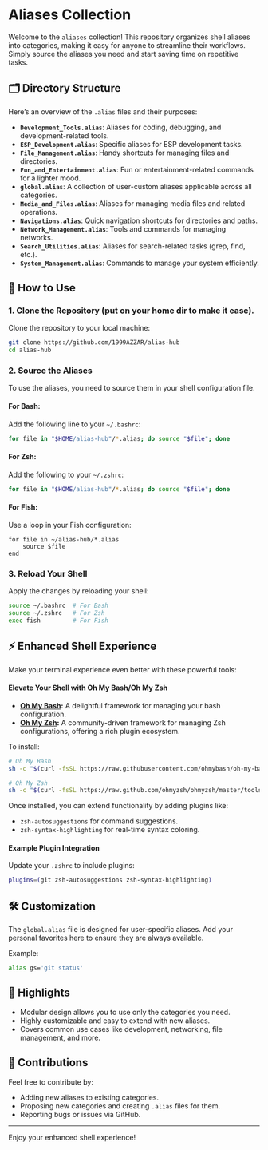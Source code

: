# Aliases Collection

Welcome to the `aliases` collection! This repository organizes shell aliases into categories, making it easy for anyone to streamline their workflows. Simply source the aliases you need and start saving time on repetitive tasks.

## 🗂 Directory Structure

Here’s an overview of the `.alias` files and their purposes:

- **`Development_Tools.alias`**: Aliases for coding, debugging, and development-related tools.
- **`ESP_Development.alias`**: Specific aliases for ESP development tasks.
- **`File_Management.alias`**: Handy shortcuts for managing files and directories.
- **`Fun_and_Entertainment.alias`**: Fun or entertainment-related commands for a lighter mood.
- **`global.alias`**: A collection of user-custom aliases applicable across all categories.
- **`Media_and_Files.alias`**: Aliases for managing media files and related operations.
- **`Navigations.alias`**: Quick navigation shortcuts for directories and paths.
- **`Network_Management.alias`**: Tools and commands for managing networks.
- **`Search_Utilities.alias`**: Aliases for search-related tasks (grep, find, etc.).
- **`System_Management.alias`**: Commands to manage your system efficiently.

## 🚀 How to Use

### 1. Clone the Repository (put on your home dir to make it ease).
Clone the repository to your local machine:
```bash
git clone https://github.com/1999AZZAR/alias-hub
cd alias-hub
```

### 2. Source the Aliases
To use the aliases, you need to source them in your shell configuration file.

#### For Bash:
Add the following line to your `~/.bashrc`:
```bash
for file in "$HOME/alias-hub"/*.alias; do source "$file"; done
```

#### For Zsh:
Add the following to your `~/.zshrc`:
```bash
for file in "$HOME/alias-hub"/*.alias; do source "$file"; done
```

#### For Fish:
Use a loop in your Fish configuration:
```fish
for file in ~/alias-hub/*.alias
    source $file
end
```

### 3. Reload Your Shell
Apply the changes by reloading your shell:
```bash
source ~/.bashrc  # For Bash
source ~/.zshrc   # For Zsh
exec fish         # For Fish
```

## ⚡ Enhanced Shell Experience

Make your terminal experience even better with these powerful tools:

#### **Elevate Your Shell with Oh My Bash/Oh My Zsh**
- **[Oh My Bash](https://github.com/ohmybash/oh-my-bash):** A delightful framework for managing your bash configuration.
- **[Oh My Zsh](https://ohmyz.sh):** A community-driven framework for managing Zsh configurations, offering a rich plugin ecosystem.

To install:
```bash
# Oh My Bash
sh -c "$(curl -fsSL https://raw.githubusercontent.com/ohmybash/oh-my-bash/master/tools/install.sh)"

# Oh My Zsh
sh -c "$(curl -fsSL https://raw.github.com/ohmyzsh/ohmyzsh/master/tools/install.sh)"
```

Once installed, you can extend functionality by adding plugins like:
- `zsh-autosuggestions` for command suggestions.
- `zsh-syntax-highlighting` for real-time syntax coloring.

#### Example Plugin Integration
Update your `.zshrc` to include plugins:
```bash
plugins=(git zsh-autosuggestions zsh-syntax-highlighting)
```

## 🛠️ Customization
The `global.alias` file is designed for user-specific aliases. Add your personal favorites here to ensure they are always available.

Example:
```bash
alias gs='git status'
```

## 🌟 Highlights
- Modular design allows you to use only the categories you need.
- Highly customizable and easy to extend with new aliases.
- Covers common use cases like development, networking, file management, and more.

## 🤝 Contributions
Feel free to contribute by:
- Adding new aliases to existing categories.
- Proposing new categories and creating `.alias` files for them.
- Reporting bugs or issues via GitHub.

---

Enjoy your enhanced shell experience!

